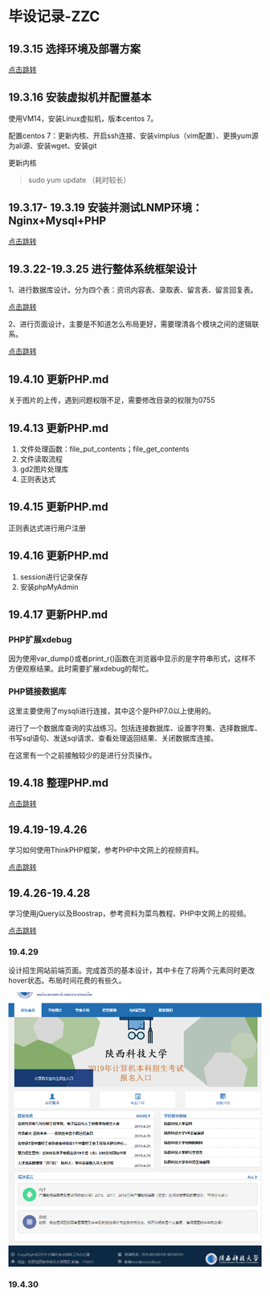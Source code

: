 # 毕设记录-ZZC

## 19.3.15 选择环境及部署方案

[点击跳转](./选择环境及部署方案.md)

## 19.3.16 安装虚拟机并配置基本

使用VM14，安装Linux虚拟机，版本centos 7。

配置centos 7：更新内核、开启ssh连接、安装vimplus（vim配置）、更换yum源为ali源、安装wget、安装git

更新内核

> sudo yum update （耗时较长）

## 19.3.17- 19.3.19 安装并测试LNMP环境：Nginx+Mysql+PHP

[点击跳转](./安装并测试LNMP环境.md)

## 19.3.22-19.3.25 进行整体系统框架设计

1、进行数据库设计。分为四个表：资讯内容表、录取表、留言表、留言回复表。

[点击跳转](./数据库表设计.md)

2、进行页面设计，主要是不知道怎么布局更好，需要理清各个模块之间的逻辑联系。

[点击跳转](./页面设计.md)

## 19.4.10 更新PHP.md

关于图片的上传，遇到问题权限不足，需要修改目录的权限为0755

## 19.4.13 更新PHP.md

1. 文件处理函数：file_put_contents；file_get_contents
2. 文件读取流程
3. gd2图片处理库
4. 正则表达式

## 19.4.15 更新PHP.md

正则表达式进行用户注册

## 19.4.16 更新PHP.md

1. session进行记录保存
2. 安装phpMyAdmin

## 19.4.17 更新PHP.md

### PHP扩展xdebug

因为使用var_dump()或者print_r()函数在浏览器中显示的是字符串形式，这样不方便观察结果。此时需要扩展xdebug的帮忙。

### PHP链接数据库

这里主要使用了mysqli进行连接，其中这个是PHP7.0以上使用的。

进行了一个数据库查询的实战练习。包括连接数据库、设置字符集、选择数据库、书写sql语句、发送sql请求、查看处理返回结果、关闭数据库连接。

在这里有一个之前接触较少的是进行分页操作。

## 19.4.18 整理PHP.md

[点击跳转](./PHP.md)

## 19.4.19-19.4.26

学习如何使用ThinkPHP框架，参考PHP中文网上的视频资料。

[点击跳转](./ThinkPHP框架.md)

## 19.4.26-19.4.28

学习使用jQuery以及Boostrap，参考资料为菜鸟教程、PHP中文网上的视频。

[点击跳转](./Bootstrap.md)

### 19.4.29

设计招生网站前端页面。完成首页的基本设计，其中卡在了将两个元素同时更改hover状态。布局时间花费的有些久。

![基本设计样式](毕设记录-ZZC.assets/1556589586001.png)

### 19.4.30

